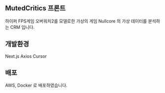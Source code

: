 ## MutedCritics 프론트
하이퍼 FPS게임 오버워치2를 모델로한 가상의 게임 Nullcore 의 가상 데이터를 분석하는 CRM 입니다.

## 개발환경
Next.js
Axios
Cursor

## 배포
AWS, Docker 로 배포하였습니다.
